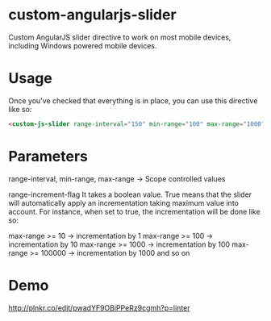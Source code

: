custom-angularjs-slider
===========================

Custom AngularJS slider directive to work on most mobile devices, including Windows powered mobile devices.

Usage
=====
Once you've checked that everything is in place, you can use this directive like so:

```html
<custom-js-slider range-interval="150" min-range="100" max-range="1000" range-increment-flag="true"></custom-js-slider>
```

Parameters
==========
range-interval, min-range, max-range -> Scope controlled values


range-increment-flag
It takes a boolean value. True means that the slider will automatically apply an incrementation taking maximum value into account.
For instance, when set to true, the incrementation will be done like so:

max-range >= 10 -> incrementation by 1
max-range >= 100 -> incrementation by 10
max-range >= 1000 -> incrementation by 100
max-range >= 100000 -> incrementation by 1000
and so on

Demo
====

http://plnkr.co/edit/pwadYF9OBiPPeRz9cgmh?p=linter